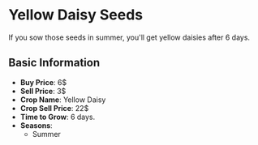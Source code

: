 # Yellow Daisy Seeds

If you sow those seeds in summer, you'll get yellow daisies after 6 days.

## Basic Information

- **Buy Price**: 6$
- **Sell Price**: 3$
- **Crop Name**: Yellow Daisy
- **Crop Sell Price**: 22$
- **Time to Grow**: 6 days.
- **Seasons**:
  - Summer